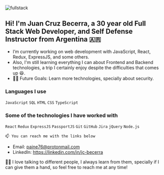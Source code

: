 ![fullstack](https://www.linkpicture.com/q/Juan-Cruz-Becerra-1.png)

## Hi! I'm Juan Cruz Becerra, a 30 year old Full Stack Web Developer, and Self Defense Instructor from Argentina 🇦🇷

* I’m currently working on web development with JavaScript, React, Redux, ExpressJS, and some others.
* Also, I'm still learning everything I can about Frontend and Backend technologies, a trip I certainly enjoy despite the difficulties that comes up 😆.
* 💪🏼 Future Goals: Learn more technologies, specially about security.

### Languages I use

```JavaScript```  ```SQL```  ```HTML```  ```CSS``` ```TypeScript```

### Some of the technologies I have worked with

 ```React```  ```Redux``` ```ExpressJS``` ```PassportJS``` ```Git```  ```GitHub```  ```Jira```  ```jQuery```  ```Node.js```  

    📫 You can reach me with the links below

* Email: paine76@protonmail.com
* LinkedIn: https://linkedin.com/in/jc-becerra


💪🏼 I love talking to different people, I always learn from them, specially if I can give them a hand, so feel free to reach me at any time!

